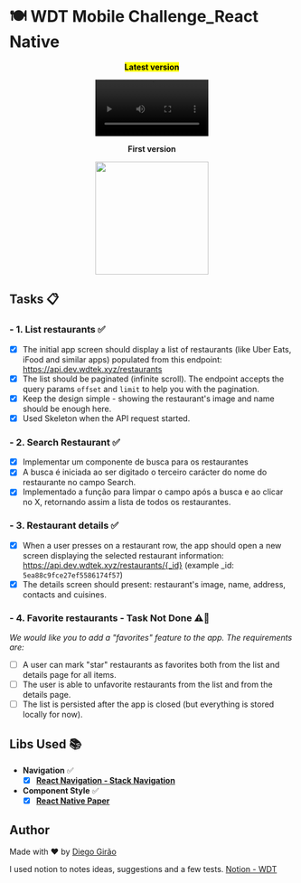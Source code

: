 # 🍽️ WDT Mobile Challenge_React Native

<div align='center'>
<p><strong><mark>Latest version</mark></strong></p>
<video width='200' controls>
<source src="assets/restaurants_app_updated.mp4" type='video/mp4'>
</video>
<p><strong>First version</strong></p><img width='200' src="assets/restaurants_app.gif">
</div>

## Tasks 📋

### - **1. List restaurants** ✅

- [x] The initial app screen should display a list of restaurants (like Uber Eats, iFood and similar apps) populated from this endpoint: https://api.dev.wdtek.xyz/restaurants
- [x] The list should be paginated (infinite scroll). The endpoint accepts the query params `offset` and `limit` to help you with the pagination.
- [x] Keep the design simple - showing the restaurant's image and name should be enough here.
- [x] Used Skeleton when the API request started.

### - **2. Search Restaurant** ✅

- [x] Implementar um componente de busca para os restaurantes
- [x] A busca é iniciada ao ser digitado o terceiro carácter do nome do restaurante no campo Search.
- [x] Implementado a função para limpar o campo após a busca e ao clicar no X, retornando assim a lista de todos os restaurantes.

### - **3. Restaurant details** ✅

- [x] When a user presses on a restaurant row, the app should open a new screen displaying the selected restaurant information: https://api.dev.wdtek.xyz/restaurants/{_id} (example \_id: `5ea88c9fce27ef5586174f57`)
- [x] The details screen should present: restaurant's image, name, address, contacts and cuisines.

### - **4. Favorite restaurants - Task Not Done** ⚠️🚫

_We would like you to add a "favorites" feature to the app. The requirements are:_

- [ ] A user can mark "star" restaurants as favorites both from the list and details page for all items.
- [ ] The user is able to unfavorite restaurants from the list and from the details page.
- [ ] The list is persisted after the app is closed (but everything is stored locally for now).

## Libs Used 📚

- **Navigation** ✅
  - [x] [**React Navigation - Stack Navigation**](https://github.com/react-navigation/react-navigation)
- **Component Style** ✅
  - [x] [**React Native Paper**](https://github.com/react-navigation/react-navigation)

## Author

Made with ❤️ by [Diego Girão](https://github.com/Diego-Girao)

I used notion to notes ideas, suggestions and a few tests.
[Notion - WDT](https://destiny-power-2f9.notion.site/WDT-Mobile-Challenge_React-Native-2588556dafb24ae6a6ad5ebdf70cd06f)

<!-- ```markdown
# Wedigitek React Native Challenge

You are free to use any libraries that you feel needed to complete the following tasks, but we will highly value the usage of:
- [Redux](https://github.com/reduxjs/redux)
- [Redux-Saga](https://github.com/redux-saga/redux-saga)
- [React Navigation](https://github.com/react-navigation/react-navigation)

## Tasks

### **1. List restaurants - Task Done**

- [x] The initial app screen should display a list of restaurants (like Uber Eats, iFood and similar apps) populated from this endpoint: https://api.dev.wdtek.xyz/restaurants
- [x] The list should be paginated (infinite scroll). The endpoint accepts the query params `offset` and `limit` to help you with the pagination.
- [x] Keep the design simple - showing the restaurant's image and name should be enough here.

### **2. Restaurant details - Task Done**

- [x] When a user presses on a restaurant row, the app should open a new screen displaying the selected restaurant information: https://api.dev.wdtek.xyz/restaurants/{_id} (example _id: `5ea88c9fce27ef5586174f57`)
- [x] The details screen should present: restaurant's image, name, address, contacts and cuisines.

### **3. Favorite restaurants - Task Not Done**

We would like you to add a "favorites" feature to the app. The requirements are:

- [x] *New* - A user can mark "star" restaurants as favorites both from the list and details page for all items.
- [x] *New* - The user is able to unfavorite restaurants from the list and from the details page.
- [x] *New* - The list is persisted after the app is closed (but everything is stored locally for now).

## Practicalities

When you're ready to submit your challenge, share the link to your repo with us.
If you prefer to keep it private, we will provide you with some emails to invite
to the repo.

We're excited to have you take on this challenge and looking forward to seeing
your solution.

Happy coding!
``` -->
